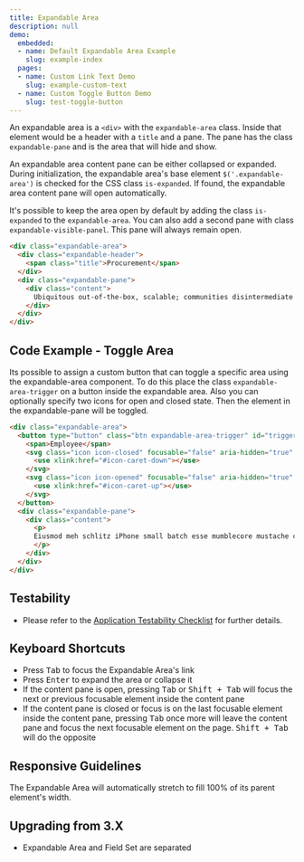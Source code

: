 ```yaml
---
title: Expandable Area
description: null
demo:
  embedded:
  - name: Default Expandable Area Example
    slug: example-index
  pages:
  - name: Custom Link Text Demo
    slug: example-custom-text
  - name: Custom Toggle Button Demo
    slug: test-toggle-button
---
```


An expandable area is a `<div>` with the `expandable-area` class. Inside that element would be a header with a `title` and a pane. The pane has the class `expandable-pane` and is the area that will hide and show.

An expandable area content pane can be either collapsed or expanded. During initialization, the expandable area's base element `$('.expandable-area')` is checked for the CSS class `is-expanded`. If found, the expandable area content pane will open automatically.

It's possible to keep the area open by default by adding the class `is-expanded` to the `expandable-area`. You can also add a second pane with class `expandable-visible-panel`. This pane will always remain open.

```html
<div class="expandable-area">
  <div class="expandable-header">
    <span class="title">Procurement</span>
  </div>
  <div class="expandable-pane">
    <div class="content">
      Ubiquitous out-of-the-box, scalable; communities disintermediate beta-test, enable utilize markets dynamic infomediaries virtual data-driven synergistic aggregate infrastructures, "cross-platform, feeds bleeding-edge tagclouds." Platforms extend interactive B2C benchmark proactive, embrace e-markets, transition generate peer-to-peer.
    </div>
  </div>
</div>
```

## Code Example - Toggle Area

Its possible to assign a custom button that can toggle a specific area using the expandable-area component.  To do this place the class `expandable-area-trigger` on a button inside the expandable area. Also you can optionally specify two icons for open and closed state. Then the element in the expandable-pane will be toggled.

```html
<div class="expandable-area">
  <button type="button" class="btn expandable-area-trigger" id="trigger-btn">
    <span>Employee</span>
    <svg class="icon icon-closed" focusable="false" aria-hidden="true" role="presentation">
      <use xlink:href="#icon-caret-down"></use>
    </svg>
    <svg class="icon icon-opened" focusable="false" aria-hidden="true" role="presentation">
      <use xlink:href="#icon-caret-up"></use>
    </svg>
  </button>
  <div class="expandable-pane">
    <div class="content">
      <p>
      Eiusmod meh schlitz iPhone small batch esse mumblecore mustache cliche sartorial keffiyeh fixie tattooed pour-over. Tofu poke la croix tote bag unicorn poutine. Meh pork belly sartorial iceland umami chia et. Qui bushwick PBR&B cronut mixtape, celiac food truck distillery magna squid kombucha forage irure. Chambray polaroid cornhole tumblr.
      </p>
    </div>
  </div>
</div>
```


## Testability

- Please refer to the [Application Testability Checklist](https://design.infor.com/resources/application-testability-checklist) for further details.

## Keyboard Shortcuts

- Press <kbd>Tab</kbd> to focus the Expandable Area's link
- Press <kbd>Enter</kbd> to expand the area or collapse it
- If the content pane is open, pressing <kbd>Tab</kbd> or <kbd>Shift + Tab</kbd> will focus the next or previous focusable element inside the content pane
- If the content pane is closed or focus is on the last focusable element inside the content pane, pressing <kbd>Tab</kbd> once more will leave the content pane and focus the next focusable element on the page. <kbd>Shift + Tab</kbd> will do the opposite

## Responsive Guidelines

The Expandable Area will automatically stretch to fill 100% of its parent element's width.

## Upgrading from 3.X

- Expandable Area and Field Set are separated
